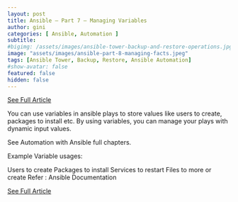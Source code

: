 ```yaml
---
layout: post
title: Ansible – Part 7 – Managing Variables
author: gini
categories: [ Ansible, Automation ]
subtitle: 
#bigimg: /assets/images/ansible-tower-backup-and-restore-operations.jpg
image: "assets/images/ansible-part-8-managing-facts.jpeg"
tags: [Ansible Tower, Backup, Restore, Ansible Automation]
#show-avatar: false
featured: false
hidden: false
---
```


[See Full Article](https://www.techbeatly.com/2019/08/ansible-part-7-managing-variables.html)

You can use variables in ansible plays to store values like users to create, packages to install etc. By using variables, you can manage your plays with dynamic input values.

See Automation with Ansible full chapters.

Example Variable usages:

Users to create
Packages to install
Services to restart
Files to more or create
Refer : Ansible Documentation

[See Full Article](https://www.techbeatly.com/2019/08/ansible-part-7-managing-variables.html) 
